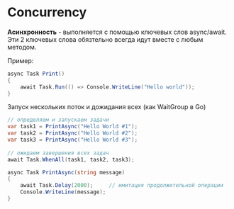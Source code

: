 # Concurrency

**Асинхронность** - выполняется с помощью ключевых слов async/await. Эти 2 ключевых слова обязтельно всегда идут вместе с любым методом.

Пример:
```C#
async Task Print()
{
    await Task.Run(() => Console.WriteLine("Hello world"));
}
```

Запуск нескольких поток и дожидания всех (как WaitGroup в Go)
```C#
// определяем и запускаем задачи
var task1 = PrintAsync("Hello World #1");
var task2 = PrintAsync("Hello World #2");
var task3 = PrintAsync("Hello World #3");
 
// ожидаем завершения всех задач
await Task.WhenAll(task1, task2, task3);

async Task PrintAsync(string message)
{
    await Task.Delay(2000);     // имитация продолжительной операции
    Console.WriteLine(message);
}
```